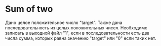 # Sum of two

Дано целое положительное число "target". Также дана последовательность из целых положительных чисел. Необходимо записать в выходной файл "1", если в последовательности есть два числа сумма, которых равна значению "target" или "0" если таких нет.


